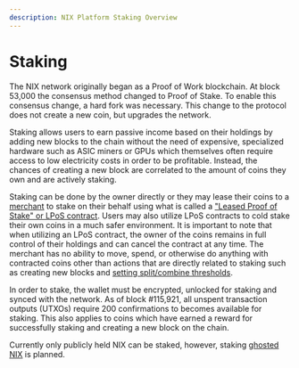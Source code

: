 ```yaml
---
description: NIX Platform Staking Overview
---
```


# Staking

The NIX network originally began as a Proof of Work blockchain. At block 53,000 the consensus method changed to Proof of Stake. To enable this consensus change, a hard fork was necessary. This change to the protocol does not create a new coin, but upgrades the network.

Staking allows users to earn passive income based on their holdings by adding new blocks to the chain without the need of expensive, specialized hardware such as ASIC miners or GPUs which themselves often require access to low electricity costs in order to be profitable. Instead, the chances of creating a new block are correlated to the amount of coins they own and are actively staking.

Staking can be done by the owner directly or they may lease their coins to a [merchant](https://nixplatform.io/marketplace) to stake on their behalf using what is called a ["Leased Proof of Stake" or LPoS contract](lpos-client.md). Users may also utilize LPoS contracts to cold stake their own coins in a much safer environment. It is important to note that when utilizing an LPoS contract, the owner of the coins remains in full control of their holdings and can cancel the contract at any time. The merchant has no ability to move, spend, or otherwise do anything with contracted coins other than actions that are directly related to staking such as creating new blocks and [setting split/combine thresholds](../../other/command-line-options.md#wallet-staking-options).

In order to stake, the wallet must be encrypted, unlocked for staking and synced with the network. As of block \#115,921, all unspent transaction outputs \(UTXOs\) require 200 confirmations to becomes available for staking. This also applies to coins which have earned a reward for successfully staking and creating a new block on the chain.

Currently only publicly held NIX can be staked, however, staking [ghosted NIX](../ghost-vault/) is planned.

